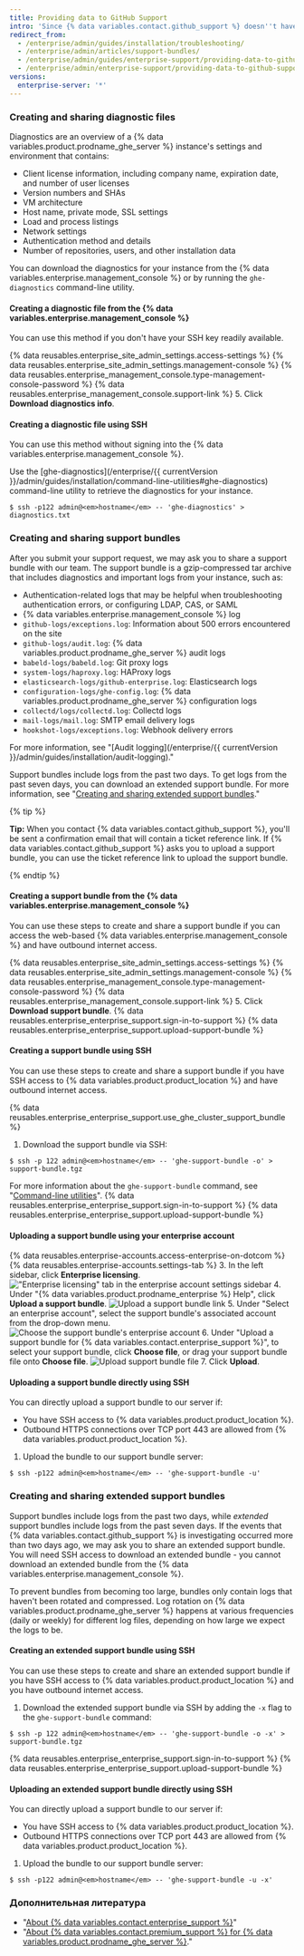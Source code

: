 ```yaml
---
title: Providing data to GitHub Support
intro: 'Since {% data variables.contact.github_support %} doesn''t have access to your environment, we require some additional information from you.'
redirect_from:
  - /enterprise/admin/guides/installation/troubleshooting/
  - /enterprise/admin/articles/support-bundles/
  - /enterprise/admin/guides/enterprise-support/providing-data-to-github-enterprise-support/
  - /enterprise/admin/enterprise-support/providing-data-to-github-support
versions:
  enterprise-server: '*'
---
```


### Creating and sharing diagnostic files

Diagnostics are an overview of a {% data variables.product.prodname_ghe_server %} instance's settings and environment that contains:

- Client license information, including company name, expiration date, and number of user licenses
- Version numbers and SHAs
- VM architecture
- Host name, private mode, SSL settings
- Load and process listings
- Network settings
- Authentication method and details
- Number of repositories, users, and other installation data

You can download the diagnostics for your instance from the {% data variables.enterprise.management_console %} or by running the `ghe-diagnostics` command-line utility.

#### Creating a diagnostic file from the {% data variables.enterprise.management_console %}

You can use this method if you don't have your SSH key readily available.

{% data reusables.enterprise_site_admin_settings.access-settings %}
{% data reusables.enterprise_site_admin_settings.management-console %}
{% data reusables.enterprise_management_console.type-management-console-password %}
{% data reusables.enterprise_management_console.support-link %}
5. Click **Download diagnostics info**.

#### Creating a diagnostic file using SSH

You can use this method without signing into the {% data variables.enterprise.management_console %}.

Use the [ghe-diagnostics](/enterprise/{{ currentVersion }}/admin/guides/installation/command-line-utilities#ghe-diagnostics) command-line utility to retrieve the diagnostics for your instance.

```shell
$ ssh -p122 admin@<em>hostname</em> -- 'ghe-diagnostics' > diagnostics.txt
```

### Creating and sharing support bundles

After you submit your support request, we may ask you to share a support bundle with our team. The support bundle is a gzip-compressed tar archive that includes diagnostics and important logs from your instance, such as:

- Authentication-related logs that may be helpful when troubleshooting authentication errors, or configuring LDAP, CAS, or SAML
- {% data variables.enterprise.management_console %} log
- `github-logs/exceptions.log`: Information about 500 errors encountered on the site
- `github-logs/audit.log`: {% data variables.product.prodname_ghe_server %} audit logs
- `babeld-logs/babeld.log`: Git proxy logs
- `system-logs/haproxy.log`: HAProxy logs
- `elasticsearch-logs/github-enterprise.log`: Elasticsearch logs
- `configuration-logs/ghe-config.log`: {% data variables.product.prodname_ghe_server %} configuration logs
- `collectd/logs/collectd.log`: Collectd logs
- `mail-logs/mail.log`: SMTP email delivery logs
- `hookshot-logs/exceptions.log`: Webhook delivery errors

For more information, see "[Audit logging](/enterprise/{{ currentVersion }}/admin/guides/installation/audit-logging)."

Support bundles include logs from the past two days. To get logs from the past seven days, you can download an extended support bundle. For more information, see "[Creating and sharing extended support bundles](#creating-and-sharing-extended-support-bundles)."

{% tip %}

**Tip:** When you contact {% data variables.contact.github_support %}, you'll be sent a confirmation email that will contain a ticket reference link. If {% data variables.contact.github_support %} asks you to upload a support bundle, you can use the ticket reference link to upload the support bundle.

{% endtip %}

#### Creating a support bundle from the {% data variables.enterprise.management_console %}

You can use these steps to create and share a support bundle if you can access the web-based {% data variables.enterprise.management_console %} and have outbound internet access.

{% data reusables.enterprise_site_admin_settings.access-settings %}
{% data reusables.enterprise_site_admin_settings.management-console %}
{% data reusables.enterprise_management_console.type-management-console-password %}
{% data reusables.enterprise_management_console.support-link %}
5. Click **Download support bundle**.
{% data reusables.enterprise_enterprise_support.sign-in-to-support %}
{% data reusables.enterprise_enterprise_support.upload-support-bundle %}

#### Creating a support bundle using SSH

You can use these steps to create and share a support bundle if you have SSH access to {% data variables.product.product_location %} and have outbound internet access.

{% data reusables.enterprise_enterprise_support.use_ghe_cluster_support_bundle %}

1. Download the support bundle via SSH:
  ```shell
  $ ssh -p 122 admin@<em>hostname</em> -- 'ghe-support-bundle -o' > support-bundle.tgz
  ```
  For more information about the `ghe-support-bundle` command, see "[Command-line utilities](/enterprise/admin/guides/installation/command-line-utilities#ghe-support-bundle)".
{% data reusables.enterprise_enterprise_support.sign-in-to-support %}
{% data reusables.enterprise_enterprise_support.upload-support-bundle %}

#### Uploading a support bundle using your enterprise account

{% data reusables.enterprise-accounts.access-enterprise-on-dotcom %}
{% data reusables.enterprise-accounts.settings-tab %}
3. In the left sidebar, click **Enterprise licensing**. !["Enterprise licensing" tab in the enterprise account settings sidebar](/assets/images/help/enterprises/enterprise-licensing-tab.png)
4. Under "{% data variables.product.prodname_enterprise %} Help", click **Upload a support bundle**. ![Upload a support bundle link](/assets/images/enterprise/support/upload-support-bundle.png)
5. Under "Select an enterprise account", select the support bundle's associated account from the drop-down menu. ![Choose the support bundle's enterprise account](/assets/images/enterprise/support/support-bundle-account.png)
6. Under "Upload a support bundle for {% data variables.contact.enterprise_support %}", to select your support bundle, click **Choose file**, or drag your support bundle file onto **Choose file**. ![Upload support bundle file](/assets/images/enterprise/support/choose-support-bundle-file.png)
7. Click **Upload**.

#### Uploading a support bundle directly using SSH

You can directly upload a support bundle to our server if:
- You have SSH access to {% data variables.product.product_location %}.
- Outbound HTTPS connections over TCP port 443 are allowed from {% data variables.product.product_location %}.

1. Upload the bundle to our support bundle server:
  ```shell
  $ ssh -p122 admin@<em>hostname</em> -- 'ghe-support-bundle -u'
  ```

### Creating and sharing extended support bundles

Support bundles include logs from the past two days, while _extended_ support bundles include logs from the past seven days. If the events that {% data variables.contact.github_support %} is investigating occurred more than two days ago, we may ask you to share an extended support bundle. You will need SSH access to download an extended bundle - you cannot download an extended bundle from the {% data variables.enterprise.management_console %}.

To prevent bundles from becoming too large, bundles only contain logs that haven't been rotated and compressed. Log rotation on {% data variables.product.prodname_ghe_server %} happens at various frequencies (daily or weekly) for different log files, depending on how large we expect the logs to be.

#### Creating an extended support bundle using SSH

You can use these steps to create and share an extended support bundle if you have SSH access to {% data variables.product.product_location %} and you have outbound internet access.

1. Download the extended support bundle via SSH by adding the `-x` flag to the `ghe-support-bundle` command:
  ```shell
  $ ssh -p 122 admin@<em>hostname</em> -- 'ghe-support-bundle -o -x' > support-bundle.tgz
  ```
{% data reusables.enterprise_enterprise_support.sign-in-to-support %}
{% data reusables.enterprise_enterprise_support.upload-support-bundle %}

#### Uploading an extended support bundle directly using SSH

You can directly upload a support bundle to our server if:
- You have SSH access to {% data variables.product.product_location %}.
- Outbound HTTPS connections over TCP port 443 are allowed from {% data variables.product.product_location %}.

1. Upload the bundle to our support bundle server:
  ```shell
  $ ssh -p122 admin@<em>hostname</em> -- 'ghe-support-bundle -u -x'
  ```

### Дополнительная литература

- "[About {% data variables.contact.enterprise_support %}](/enterprise/admin/guides/enterprise-support/about-github-enterprise-support)"
- "[About {% data variables.contact.premium_support %} for {% data variables.product.prodname_ghe_server %}](/enterprise/admin/guides/enterprise-support/about-github-premium-support-for-github-enterprise-server)."
